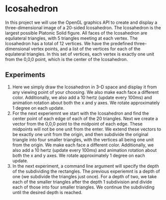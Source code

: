 # Icosahedron

In this project we will use the OpenGL graphics API to create and display a three-dimensional image of a 20-sided Icosahedron. The Icosahedron is the largest possible Platonic Solid figure. All faces of the Icosahedron are equliateral triangles, with 5 triangles meeting at each vertex. The Icosahedron has a total of 12 vertices. We have the predefined three-dimensional vertex points, and a list of the vertices for each of the equlateral triangles. In this set of vertices, each vertex is exactly one unit from the 0,0,0 point, which is the center of the Icosahedron. 

## Experiments
1. Here we simply draw the Icosahedron in 3–D space and display it from any viewing point of your choosing. We also make each face a different color. Additionally, we also add a 10 hertz (update every 100ms) and animation rotation about both the x and y axes. We rotate approximately 1 degree on each update.
2. For the next experiemnt we start with the Icosahedron and find the center point of each edge of each of the 20 triangles. Next we create a vector from the 0,0,0 point to the midpoint of each edge. These midpoints will not be one unit from the enter. We extend these vectors to be exactly one unit from the origin, and then subdivide the original triangle into four smaller triangles, with the vertices all being one unit from the origin. We make each face a different color. Additionally, we also add a 10 hertz (update every 100ms) and animation rotation about both the x and y axes. We rotate approximately 1 degree on each update.
3. In the next experiment, a command line argument will specify the depth of the subdividing the rectangles. The previous experiemnt is a depth of one (we subdivide the triangles just once). For a depth of two, we take each of the smaller triangles after the depth 1 subdivision and divide each of those into four smaller triangles. We continue the subdividing until the desired depth is reached. 
